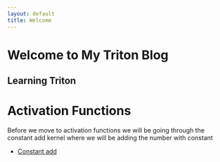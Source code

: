 ```yaml
---
layout: default
title: Welcome
---
```

# Welcome to My Triton Blog

## Learning Triton

# Activation Functions

Before we move to activation functions we will be going through the constant add kernel where we will be adding the number with constant
- [Constant add](https://github.com/NShravanReddy/DeepLearning/blob/main/triton/constantadd.py)